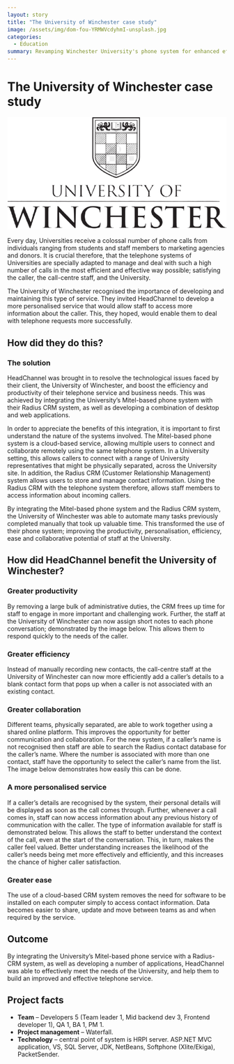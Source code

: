 ```yaml
---
layout: story
title: "The University of Winchester case study"
image: /assets/img/dom-fou-YRMWVcdyhmI-unsplash.jpg                              
categories:
  - Education
summary: Revamping Winchester University's phone system for enhanced efficiency and service.
---
```


# The University of Winchester case study

![Table1](/assets/img/University_of_Winchester_logo-removebg-preview.png)

Every day, Universities receive a colossal number of phone calls from individuals ranging from students and staff members to marketing agencies and donors. It is crucial therefore, that the telephone systems of Universities are specially adapted to manage and deal with such a high number of calls in the most efficient and effective way possible; satisfying the caller, the call-centre staff, and the University.

The University of Winchester recognised the importance of developing and maintaining this type of service. They invited HeadChannel to develop a more personalised service that would allow staff to access more information about the caller. This, they hoped, would enable them to deal with telephone requests more successfully.

## How did they do this?
### The solution
HeadChannel was brought in to resolve the technological issues faced by their client, the University of Winchester, and boost the efficiency and productivity of their telephone service and business needs. This was achieved by integrating the University’s Mitel-based phone system with their Radius CRM system, as well as developing a combination of desktop and web applications.

In order to appreciate the benefits of this integration, it is important to first understand the nature of the systems involved. The Mitel-based phone system is a cloud-based service, allowing multiple users to connect and collaborate remotely using the same telephone system. In a University setting, this allows callers to connect with a range of University representatives that might be physically separated, across the University site. In addition, the Radius CRM (Customer Relationship Management) system allows users to store and manage contact information. Using the Radius CRM with the telephone system therefore, allows staff members to access information about incoming callers.

By integrating the Mitel-based phone system and the Radius CRM system, the University of Winchester was able to automate many tasks previously completed manually that took up valuable time. This transformed the use of their phone system; improving the productivity, personalisation, efficiency, ease and collaborative potential of staff at the University.

## How did HeadChannel benefit the University of Winchester?
### Greater productivity
By removing a large bulk of administrative duties, the CRM frees up time for staff to engage in more important and challenging work. Further, the staff at the University of Winchester can now assign short notes to each phone conversation; demonstrated by the image below. This allows them to respond quickly to the needs of the caller.


### Greater efficiency
Instead of manually recording new contacts, the call-centre staff at the University of Winchester can now more efficiently add a caller’s details to a blank contact form that pops up when a caller is not associated with an existing contact.

### Greater collaboration
Different teams, physically separated, are able to work together using a shared online platform. This improves the opportunity for better communication and collaboration. For the new system, if a caller’s name is not recognised then staff are able to search the Radius contact database for the caller’s name. Where the number is associated with more than one contact, staff have the opportunity to select the caller’s name from the list. The image below demonstrates how easily this can be done.

### A more personalised service
If a caller’s details are recognised by the system, their personal details will be displayed as soon as the call comes through. Further, whenever a call comes in, staff can now access information about any previous history of communication with the caller. The type of information available for staff is demonstrated below. This allows the staff to better understand the context of the call, even at the start of the conversation. This, in turn, makes the caller feel valued. Better understanding increases the likelihood of the caller’s needs being met more effectively and efficiently, and this increases the chance of higher caller satisfaction.

### Greater ease
The use of a cloud-based CRM system removes the need for software to be installed on each computer simply to access contact information. Data becomes easier to share, update and move between teams as and when required by the service.

## Outcome
By integrating the University’s Mitel-based phone service with a Radius-CRM system, as well as developing a number of applications, HeadChannel was able to effectively meet the needs of the University, and help them to build an improved and effective telephone service. 

## Project facts
- **Team** – Developers 5 (Team leader 1, Mid backend dev 3, Frontend developer 1), QA 1, BA 1, PM 1.
- **Project management** – Waterfall.
- **Technology** – central point of system is HRPI server. ASP.NET MVC application, VS, SQL Server, JDK, NetBeans, Softphone (Xlite/Ekiga), PacketSender.
